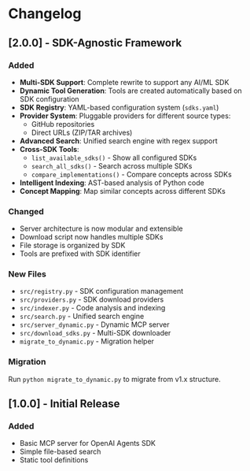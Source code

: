 # Changelog

## [2.0.0] - SDK-Agnostic Framework

### Added
- **Multi-SDK Support**: Complete rewrite to support any AI/ML SDK
- **Dynamic Tool Generation**: Tools are created automatically based on SDK configuration
- **SDK Registry**: YAML-based configuration system (`sdks.yaml`)
- **Provider System**: Pluggable providers for different source types:
  - GitHub repositories
  - Direct URLs (ZIP/TAR archives)
- **Advanced Search**: Unified search engine with regex support
- **Cross-SDK Tools**: 
  - `list_available_sdks()` - Show all configured SDKs
  - `search_all_sdks()` - Search across multiple SDKs
  - `compare_implementations()` - Compare concepts across SDKs
- **Intelligent Indexing**: AST-based analysis of Python code
- **Concept Mapping**: Map similar concepts across different SDKs

### Changed
- Server architecture is now modular and extensible
- Download script now handles multiple SDKs
- File storage is organized by SDK
- Tools are prefixed with SDK identifier

### New Files
- `src/registry.py` - SDK configuration management
- `src/providers.py` - SDK download providers
- `src/indexer.py` - Code analysis and indexing
- `src/search.py` - Unified search engine
- `src/server_dynamic.py` - Dynamic MCP server
- `src/download_sdks.py` - Multi-SDK downloader
- `migrate_to_dynamic.py` - Migration helper

### Migration
Run `python migrate_to_dynamic.py` to migrate from v1.x structure.

## [1.0.0] - Initial Release

### Added
- Basic MCP server for OpenAI Agents SDK
- Simple file-based search
- Static tool definitions